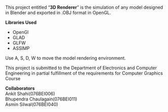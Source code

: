 This project entitled “**3D Renderer**” is the simulation of any model designed in
Blender and exported in .OBJ format in OpenGL.

**Libraries Used** <br>
- OpenGl <br>
- GLAD <br>
- GLFW<br>
- ASSIMP<br>

Use A, S, D, W to move the model rendering environment. 

This project is submitted to the Department of Electronics and Computer Engineering 
in partial fulfillment of the requirements for Computer Graphics Course

**Collaborators**<br>
Ankit Shahi(076BEI006)<br>
Bhupendra Chaulagain(076BEI011)<br>
Asmin Silwal(076BEI040)<br>

